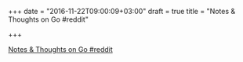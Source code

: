 +++
date = "2016-11-22T09:00:09+03:00"
draft = true
title = "Notes &amp; Thoughts on Go  #reddit"

+++

<p><a href="https://t.co/KREPrx4WDu">Notes &amp; Thoughts on Go  #reddit</a></p>
